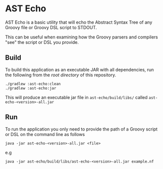 # AST Echo

AST Echo is a basic utility that will echo the Abstract Syntax Tree of any Groovy file or Groovy DSL script to STDOUT.

This can be useful when examining how the Groovy parsers and compilers "see" the script or DSL you provide.

## Build

To build this application as an executable JAR with all dependencies, run the following from the *root directory* 
of this repository.

```shell
./gradlew :ast-echo:clean
./gradlew :ast-echo:jar
```

This will produce an executable jar file in `ast-echo/build/libs/` called `ast-echo-<version>-all.jar`

## Run

To run the application you only need to provide the path of a Groovy script or DSL on the command line as follows

```shell
java -jar ast-echo-<version>-all.jar <file>
```

e.g

```shell
java -jar ast-echo/build/libs/ast-echo-<version>-all.jar example.nf
```